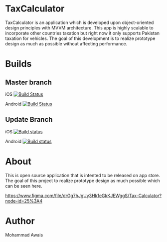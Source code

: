 # TaxCalculator
TaxCalculator is an application which is developed upon object-oriented design principles with MVVM architecture. This app is highly scalable to incorporate other countries taxation but right now it only supports Pakistan taxation for vehicles. The goal of this development is to realize prototype design as much as possible without affecting performance.

# Builds
## Master branch

iOS
[![Build Status](https://bbproj.visualstudio.com/Tax%20Calculator/_apis/build/status/Zamods.TaxCalculator%20(1)?branchName=master)](https://bbproj.visualstudio.com/Tax%20Calculator/_build/latest?definitionId=2&branchName=master)

Android
[![Build Status](https://bbproj.visualstudio.com/Tax%20Calculator/_apis/build/status/Zamods.TaxCalculator?branchName=master)](https://bbproj.visualstudio.com/Tax%20Calculator/_build/latest?definitionId=1&branchName=master)

## Update Branch

iOS
[![Build status](https://build.appcenter.ms/v0.1/apps/c1784078-f465-4d83-8f33-73f89d145d3a/branches/Update/badge)](https://appcenter.ms)

Android
[![Build status](https://build.appcenter.ms/v0.1/apps/3b5283d6-abbf-44b4-b243-7d90ae801825/branches/Update/badge)](https://appcenter.ms)

# About
This is open source application that is intented to be released on app store. The goal of this project to realize prototype design
as much possible which can be seen here.

https://www.figma.com/file/drGg7hJgUy3Hk1eGkKJEWggS/Tax-Calculator?node-id=25%3A4

# Author
Mohammad Awais

